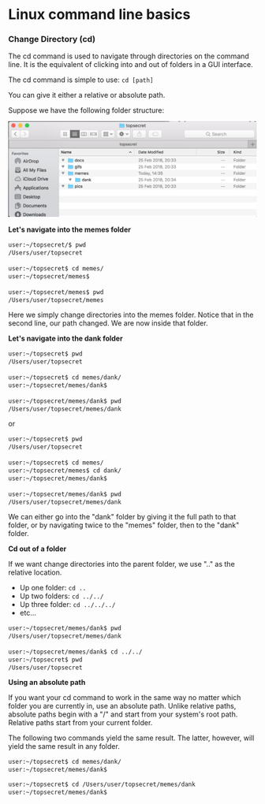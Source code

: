 # Linux command line basics

### Change Directory (cd)

The cd command is used to navigate through directories on the command line. It is the equivalent of clicking into and out of folders in a GUI interface. 

The cd command is simple to use: ```cd [path]```

You can give it either a relative or absolute path.

Suppose we have the following folder structure:

![image1](../assets/img1.png)

**Let's navigate into the memes folder**

```console
user:~/topsecret/$ pwd
/Users/user/topsecret

user:~/topsecret$ cd memes/
user:~/topsecret/memes$ 

user:~/topsecret/memes$ pwd
/Users/user/topsecret/memes
```

Here we simply change directories into the memes folder. Notice that in the second line, our path changed. We are now inside that folder.

__Let's navigate into the dank folder__ 

```console
user:~/topsecret$ pwd
/Users/user/topsecret

user:~/topsecret$ cd memes/dank/
user:~/topsecret/memes/dank$ 

user:~/topsecret/memes/dank$ pwd
/Users/user/topsecret/memes/dank
```
or 

```console
user:~/topsecret$ pwd
/Users/user/topsecret

user:~/topsecret$ cd memes/
user:~/topsecret/memes$ cd dank/
user:~/topsecret/memes/dank$

user:~/topsecret/memes/dank$ pwd
/Users/user/topsecret/memes/dank
```

We can either go into the "dank" folder by giving it the full path to that folder, or by navigating twice to the "memes" folder, then to the "dank" folder.

__Cd out of a folder__

If we want change directories into the parent folder, we use ".." as the relative location.

- Up one folder: 	```cd ..```
- Up two folders: 	```cd ../../```
- Up three folder: 	```cd ../../../```
- etc...

```console
user:~/topsecret/memes/dank$ pwd
/Users/user/topsecret/memes/dank

user:~/topsecret/memes/dank$ cd ../../
user:~/topsecret$ pwd
/Users/user/topsecret
```

__Using an absolute path__

If you want your cd command to work in the same way no matter which folder you are currently in, use an absolute path. Unlike relative paths, absolute paths begin with a "/" and start from your system's root path. Relative paths start from your current folder.

The following two commands yield the same result. The latter, however, will yield the same result in any folder. 

```console
user:~/topsecret$ cd memes/dank/
user:~/topsecret/memes/dank$ 
```

```console
user:~/topsecret$ cd /Users/user/topsecret/memes/dank
user:~/topsecret/memes/dank$ 
```

